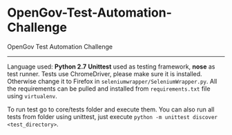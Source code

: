 # OpenGov-Test-Automation-Challenge
OpenGov Test Automation Challenge
___
Language used: **Python 2.7**
**Unittest** used as testing framework, **nose** as test runner.
Tests use ChromeDriver, please make sure it is installed. Otherwise change it to Firefox in ```seleniumwrapper/SeleniumWrapper.py```.
All the requirements can be pulled and installed from ```requirements.txt``` file using ```virtualenv```.

To run test go to core/tests folder and execute them. 
You can also run all tests from folder using unittest, just execute ```python -m unittest discover <test_directory>```.

